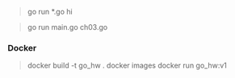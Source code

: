 > go run \*.go hi

> go run main.go ch03.go

### Docker

> docker build -t go_hw .
> docker images
> docker run go_hw:v1
